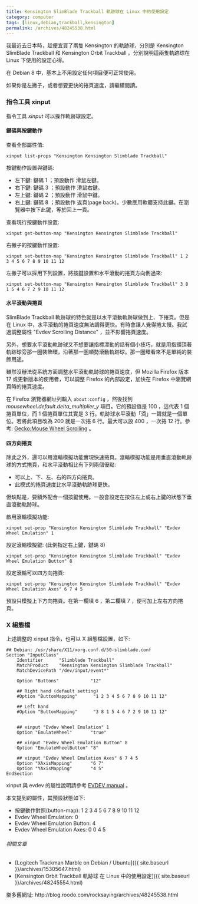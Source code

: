```yaml
---
title: Kensington SlimBlade Trackball 軌跡球在 Linux 中的使用設定
category: computer
tags: [linux,debian,trackball,kensington]
permalink: /archives/48245538.html
---
```


我最近去日本時，趁便宜買了兩隻 Kensington 的軌跡球，分別是 Kensington SlimBlade Trackball 和 Kensington Orbit Trackball 。分別說明這兩隻軌跡球在 Linux 下使用的設定心得。

在 Debian 8 中，基本上不用設定任何項目便可正常使用。

如果你是左撇子，或者想要更快的捲頁速度，請繼續閱讀。

<!--more-->

### 指令工具 xinput

指令工具 *xinput* 可以操作軌跡球設定。

#### 鍵碼與按鍵動作

查看全部屬性值:

```term
xinput list-props "Kensington Kensington Slimblade Trackball"
```

按鍵動作設置與鍵碼:

* 左下鍵: 鍵碼 1 ；預設動作 滑鼠左鍵。
* 右下鍵: 鍵碼 3 ；預設動作 滑鼠右鍵。
* 左上鍵: 鍵碼 2 ；預設動作 滑鼠中鍵。
* 右上鍵: 鍵碼 8 ；預設動作 返頁(page back)。少數應用軟體支持此鍵。在瀏覽器中按下此鍵，等於回上一頁。

查看現行按鍵動作設置:

```term
xinput get-button-map "Kensington Kensington Slimblade Trackball"
```

右撇子的按鍵動作設置:

```term
xinput set-button-map "Kensington Kensington Slimblade Trackball" 1 2 3 4 5 6 7 8 9 10 11 12
```

左撇子可以採用下列設置，將按鍵設置和水平滾動的捲頁方向倒過來:

```term
xinput set-button-map "Kensington Kensington Slimblade Trackball" 3 8 1 5 4 6 7 2 9 10 11 12
```

#### 水平滾動與捲頁

SlimBlade Trackball 軌跡球的特色就是以水平滾動軌跡球做到上、下捲頁。但是在 Linux 中，水平滾動的捲頁速度無法調得更快。有時會讓人覺得捲太慢。我試過調整屬性 "Evdev Scrolling Distance" ，並不影響捲頁速度。

另外，想要水平滾動軌跡球又不想要讓指標漂動的話有個小技巧，就是用指頭頂著軌跡球旁那一圈裝飾環，沿著那一圈順勢滾動軌跡球。那一圈環看來不是單純的裝飾用途。

雖然沒辦法從系統方面調整水平滾動軌跡球的捲頁速度，但 Mozilla Firefox 版本 17 或更新版本的使用者，可以調整 Firefox 的內部設定，加快在 Firefox 中瀏覽網頁時的捲頁速度。

在 Firefox 瀏覽器網址列輸入 <code>about:config</code> ，然後找到 <var>mousewheel.default.delta\_multiplier\_y</var> 項目。它的預設值是 100 ，這代表 1 個捲頁單位，而 1 個捲頁單位其實是 3 行。軌跡球水平滾動「滴」一聲就是一個單位。若將此項目改為 200 就是一次捲 6 行。最大可以設 400 ，一次捲 12 行。參考: [Gecko:Mouse Wheel Scrolling](https://wiki.mozilla.org/Gecko:Mouse_Wheel_Scrolling) 。

#### 四方向捲頁

除此之外，還可以用滾輪模擬功能實現快速捲頁。滾輪模擬功能是用垂直滾動軌跡球的方式捲頁，和水平滾動相比有下列兩個優點:

* 可以上、下、左、右的四方向捲頁。
* 此模式的捲頁速度比水平滾動軌跡球更快。

但缺點是，要額外配合一個按鍵使用。一般會設定在按住左上或右上鍵的狀態下垂直滾動軌跡球。

啟用滾輪模擬功能:

```term
xinput set-prop "Kensington Kensington Slimblade Trackball" "Evdev Wheel Emulation" 1
```

設定滾輪模擬鍵: (此例指定右上鍵，鍵碼 8)

```term
xinput set-prop "Kensington Kensington Slimblade Trackball" "Evdev Wheel Emulation Button" 8
```

設定滾輪可以四方向捲頁:

```term
xinput set-prop "Kensington Kensington Slimblade Trackball" "Evdev Wheel Emulation Axes" 6 7 4 5
```

預設只模擬上下方向捲頁。在第一欄填 6 ，第二欄填 7 ，便可加上左右方向捲頁。

### X 組態檔

上述調整的 xinput 指令，也可以 X 組態檔設置，如下:

```
## Debian: /usr/share/X11/xorg.conf.d/50-slimblade.conf
Section "InputClass"
    Identifier      "Slimblade Trackball"
    MatchProduct    "Kensington Kensington Slimblade Trackball"
    MatchDevicePath "/dev/input/event*"

    Option "Buttons"            "12"

    ## Right hand (default setting)
    #Option "ButtonMapping"      "1 2 3 4 5 6 7 8 9 10 11 12"

    ## Left hand
    #Option "ButtonMapping"      "3 8 1 5 4 6 7 2 9 10 11 12"


    ## xinput "Evdev Wheel Emulation" 1
    Option "EmulateWheel"       "true"

    ## xinput "Evdev Wheel Emulation Button" 8
    Option "EmulateWheelButton" "8"

    ## xinput "Evdev Wheel Emulation Axes" 6 7 4 5
    Option "XAxisMapping"       "6 7"
    Option "YAxisMapping"       "4 5"
EndSection
```

xinput 與 evdev 的屬性說明請參考 [EVDEV manual](http://www.x.org/archive/X11R7.6/doc/man/man4/evdev.4.xhtml) 。

本文提到的屬性，其預設狀態如下:

* 按鍵動作對照(button-map): 1 2 3 4 5 6 7 8 9 10 11 12
* Evdev Wheel Emulation: 0
* Evdev Wheel Emulation Button: 4
* Evdev Wheel Emulation Axes: 0 0 4 5

###### 相關文章

* [Logitech Trackman Marble on Debian / Ubuntu]({{ site.baseurl }}/archives/15305647.html)
* [Kensington Orbit Trackball 軌跡球 在 Linux 中的使用設定]({{ site.baseurl }}/archives/48245554.html)

<div class="note">樂多舊網址: http://blog.roodo.com/rocksaying/archives/48245538.html</div>
